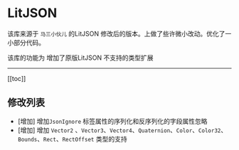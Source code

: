 # LitJSON

该库来源于 `马三小伙儿` 的LitJSON 修改后的版本。上做了些许微小改动。优化了一小部分代码。

该库的功能为 增加了原版LitJSON 不支持的类型扩展

--- 

[[toc]]

## 修改列表

- [增加] 增加`JsonIgnore` 标签属性的序列化和反序列化的字段属性忽略
- [增加] 增加 `Vector2` 、`Vector3`、`Vector4`、`Quaternion`、`Color`、`Color32`、`Bounds`、`Rect`、`RectOffset` 类型的支持
